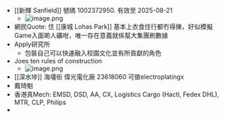 - [[新輝 Sanfield]] 號碼 1002372950. 有效至 2025-08-21
	- ![image.png](../assets/image_1678197709355_0.png)
- 網民Quote: 住 [[康城 Lohas Park]] 基本上衣食住行都冇得揀，好似模擬Game入面啲人礦咁，唯一存在意義就係幫大集團刷數據
- Apply研究所
	- 包裝自己可以快速融入校園文化並有所貢獻的角色
- Joes ten rules of construction
	- ![image.png](../assets/image_1678198750793_0.png)
- [[深水埗]] 海壃街 偉光電化廠 23618060 可做electroplatingx
- 戴琦魁
- 香港真Mech: EMSD, DSD, AA, CX, Logistics Cargo (Hactl, Fedex DHL), MTR, CLP, Philips
-